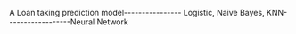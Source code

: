 A Loan taking prediction model---------------- 
Logistic, Naive Bayes, KNN------------------Neural Network
